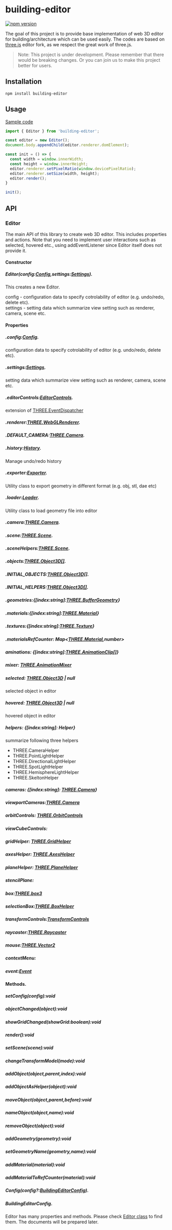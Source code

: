 # building-editor

[![npm version](https://badge.fury.io/js/building-editor.svg)](https://badge.fury.io/js/building-editor)

The goal of this project is to provide base implementation of web 3D editor for building/architecture which can be used easily. The codes are based on [three.js](https://github.com/mrdoob/three.js) editor fork, as we respect the great work of three.js.

> Note: This project is under development. Please remember that there would be breaking changes. Or you can join us to make this project better for users.

## Installation

```
npm install building-editor
```

## Usage

[Sample code](https://codesandbox.io/s/sad-fast-t1eh0)

```js
import { Editor } from 'building-editor';

const editor = new Editor();
document.body.appendChild(editor.renderer.domElement);

const init = () => {
  const width = window.innerWidth;
  const height = window.innerHeight;
  editor.renderer.setPixelRatio(window.devicePixelRatio);
  editor.renderer.setSize(width, height);
  editor.render();
}

init();
```

## API

### Editor

The main API of this library to create web 3D editor. This includes properties and actions. Note that you need to implement user interactions such as selected, hovered etc., using addEventListener since Editor itself does not provide it.

#### Constructor

##### Editor(config:[Config](#Config),settings:[Settings](#Settings)). 

This creates a new Editor.  

config - configuration data to specify cotrolability of editor (e.g. undo/redo, delete etc).  
settings - setting data which summarize view setting such as renderer, camera, scene etc.  

#### Properties  

##### .config:[Config](#Config). 
configuration data to specify cotrolability of editor (e.g. undo/redo, delete etc).  

##### .settings:[Settings](#Settings).  
setting data which summarize view setting such as renderer, camera, scene etc.  

##### .editorControls:[EditorControls](#EditorControls).  
extension of [THREE.EventDispatcher](https://threejs.org/docs/#api/en/core/EventDispatcher)    

##### .renderer:[THREE.WebGLRenderer](https://threejs.org/docs/index.html?q=webGL#api/en/renderers/WebGLRenderer).  

##### .DEFAULT_CAMERA:[THREE.Camera](https://threejs.org/docs/#api/en/cameras/Camera).  

##### .history:[History](#History).  
Manage undo/redo history  

##### .exporter:[Exporter](#Exporter).  
Utility class to export geometry in different format (e.g. obj, stl, dae etc)  

##### .loader:[Loader](#Loader).  
Utility class to load geometry file into editor  

##### .camera:[THREE.Camera](https://threejs.org/docs/#api/en/cameras/Camera).  

##### .scene:[THREE.Scene](https://threejs.org/docs/?q=scene#api/en/scenes/Scene).  

##### .sceneHelpers:[THREE.Scene](https://threejs.org/docs/?q=scene#api/en/scenes/Scene).  

##### .objects:[THREE.Object3D[]](https://threejs.org/docs/?q=object3#api/en/core/Object3D).  

##### .INITIAL_OBJECTS:[THREE.Object3D[]](https://threejs.org/docs/?q=object3#api/en/core/Object3D).  

##### .INITIAL_HELPERS:[THREE.Object3D[]](https://threejs.org/docs/?q=object3#api/en/core/Object3D).  

##### .geometries:{[index:string]:[THREE.BufferGeometry](https://threejs.org/docs/?q=geometr#api/en/core/BufferGeometry)}   

##### .materials:{[index:string]:[THREE.Material](https://threejs.org/docs/?q=material#api/en/constants/Materials)}   

##### .textures:{[index:string]:[THREE.Texture](https://threejs.org/docs/?q=material#api/en/constants/Textures)}   

##### .materialsRefCounter: Map<[THREE.Material](https://threejs.org/docs/?q=material#api/en/constants/Materials),number>  

##### aminations: {[index:string]:[THREE.AnimationClip](https://threejs.org/docs/#api/en/animation/AnimationClip)[]}   

##### mixer: [THREE.AnimationMixer](https://threejs.org/docs/#api/en/animation/AnimationMixer)  

##### selected: [THREE.Object3D](https://threejs.org/docs/?q=object3#api/en/core/Object3D) | null  
selected object in editor  

##### hovered: [THREE.Object3D](https://threejs.org/docs/?q=object3#api/en/core/Object3D) | null   
hovered object in editor  

##### helpers: {[index:string]: Helper}  
summarize following three helpers  
- THREE.CameraHelper  
- THREE.PointLightHelper  
- THREE.DirectionalLightHelper  
- THREE.SpotLightHelper  
- THREE.HemisphereLightHelper  
- THREE.SkeltonHelper  

##### cameras: {[index:string]: [THREE.Camera](https://threejs.org/docs/#api/en/cameras/Camera)}  

##### viewportCameras:[THREE.Camera](https://threejs.org/docs/#api/en/cameras/Camera)  

##### orbitControls: [THREE.OrbitControls](https://threejs.org/docs/#examples/en/controls/OrbitControls)  

##### viewCubeControls:   

##### gridHelper: [THREE.GridHelper](https://threejs.org/docs/#api/en/helpers/GridHelper)  

##### axesHelper: [THREE.AxesHelper](https://threejs.org/docs/#api/en/helpers/AxesHelper)  

##### planeHelper: [THREE.PlaneHelper](https://threejs.org/docs/#api/en/helpers/PlaneHelper)  

##### stencilPlane:   

##### box:[THREE.box3](https://threejs.org/docs/?q=box3#api/en/math/Box3)  

##### selectionBox:[THREE.BoxHelper](https://threejs.org/docs/?q=box3#api/en/helpers/Box3Helper)  

##### transformControls:[TransformControls](https://threejs.org/docs/#examples/en/controls/TransformControls)  

##### raycaster:[THREE.Raycaster](https://threejs.org/docs/#api/en/core/Raycaster)  

##### mouse:[THREE.Vector2](https://threejs.org/docs/#api/en/math/Vector2)  

##### contextMenu:  

##### event:[Event](https://github.com/baues/building-editor/blob/main/src/Event.ts)    

#### Methods.   
##### setConfig(config):void  

##### objectChanged(object):void  

##### showGridChanged(showGrid:boolean):void  

##### render():void  

##### setScene(scene):void  

##### changeTransformModel(mode):void  

##### addObject(object,parent,index):void  

##### addObjectAsHelper(object):void  

##### moveObject(object,parent,before):void  

##### nameObject(object,name):void  

##### removeObject(object):void  

##### addGeometry(geometry):void  

##### setGeometryName(geometry,name):void  

##### addMaterial(material):void  

##### addMaterialToRefCounter(material):void  



##### Config(config?:[BuildingEditorConfig](#BuildingEditorConfig)).  

##### BuildingEditorConfig. 

Editor has many properties and methods. Please check [Editor class](https://github.com/baues/building-editor/blob/main/src/Editor.ts) to find them. The documents will be prepared later.
